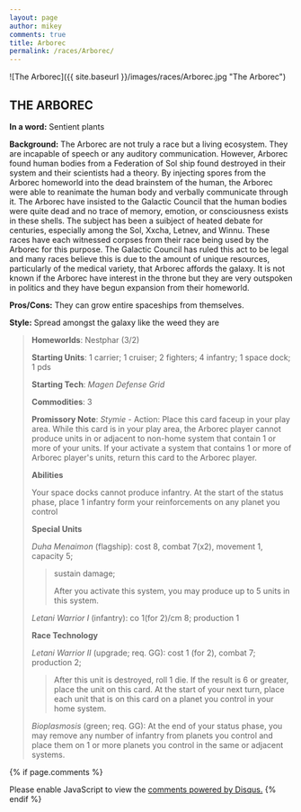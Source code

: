 ```yaml
---
layout: page
author: mikey
comments: true
title: Arborec
permalink: /races/Arborec/
---
```


![The Arborec]({{ site.baseurl }}/images/races/Arborec.jpg "The Arborec")

## THE ARBOREC

**In a word:** Sentient plants

**Background:** The Arborec are not truly a race but a living ecosystem. They are incapable of speech or any auditory communication. However, Arborec found human bodies from a Federation of Sol ship found destroyed in their system and their scientists had a theory. By injecting spores from the Arborec homeworld into the dead brainstem of the human, the Arborec were able to reanimate the human body and verbally communicate through it. The Arborec have insisted to the Galactic Council that the human bodies were quite dead and no trace of memory, emotion, or consciousness exists in these shells. The subject has been a suibject of heated debate for centuries, especially among the Sol, Xxcha, Letnev, and Winnu. These races have each witnessed corpses from their race being used by the Arborec for this purpose. The Galactic Council has ruled this act to be legal and many races believe this is due to the amount of unique resources, particularly of the medical variety, that Arborec affords the galaxy. It is not known if the Arborec have interest in the throne but they are very outspoken in politics and they have begun expansion from their homeworld.

**Pros/Cons:** They can grow entire spaceships from themselves.

**Style:** Spread amongst the galaxy like the weed they are

>**Homeworlds**: Nestphar (3/2)
>
>**Starting Units**: 1 carrier; 1 cruiser; 2 fighters; 4 infantry; 1 space dock; 1 pds
>
>**Starting Tech**: _Magen Defense Grid_
>
>**Commodities**: 3
>
>**Promissory Note**: _Stymie_ - Action: Place this card faceup in your play area. While this card is in your play area, the Arborec player cannot produce units in or adjacent to non-home system that contain 1 or more of your units. If your activate a system that contains 1 or more of Arborec player's units, return this card to the Arborec player. 
>
>**Abilities**
>
>Your space docks cannot produce infantry. At the start of the status phase, place 1 infantry form your reinforcements on any planet you control 
>
>**Special Units**
>
>_Duha Menaimon_ (flagship): cost 8, combat 7(x2), movement 1, capacity 5; 
>>sustain damage; 
>>
>>After you activate this system, you may produce up to 5 units in this system. 
>
>_Letani Warrior I_ (infantry): co 1(for 2)/cm 8; production 1
>
>**Race Technology**
>
>_Letani Warrior II_ (upgrade; req. GG): cost 1 (for 2), combat 7; production 2;
>>After this unit is destroyed, roll 1 die. If the result is 6 or greater, place the unit on this card. At the start of your next turn, place each unit that is on this card on a planet you control in your home system. 
>
>_Bioplasmosis_ (green; req. GG): At the end of your status phase, you may remove any number of infantry from planets you control and place them on 1 or more planets you control in the same or adjacent systems. 

{% if page.comments %}
<div id="disqus_thread"></div>
<script>

/**
*  RECOMMENDED CONFIGURATION VARIABLES: EDIT AND UNCOMMENT THE SECTION BELOW TO INSERT DYNAMIC VALUES FROM YOUR PLATFORM OR CMS.
*  LEARN WHY DEFINING THESE VARIABLES IS IMPORTANT: https://disqus.com/admin/universalcode/#configuration-variables*/
/*
var disqus_config = function () {
this.page.url = PAGE_URL;  // Replace PAGE_URL with your page's canonical URL variable
this.page.identifier = PAGE_IDENTIFIER; // Replace PAGE_IDENTIFIER with your page's unique identifier variable
};
*/
(function() { // DON'T EDIT BELOW THIS LINE
var d = document, s = d.createElement('script');
s.src = 'https://mikeymischief-github-io.disqus.com/embed.js';
s.setAttribute('data-timestamp', +new Date());
(d.head || d.body).appendChild(s);
})();
</script>
<noscript>Please enable JavaScript to view the <a href="https://disqus.com/?ref_noscript">comments powered by Disqus.</a></noscript>
<script id="dsq-count-scr" src="//mikeymischief-github-io.disqus.com/count.js" async></script>                            
{% endif %}
